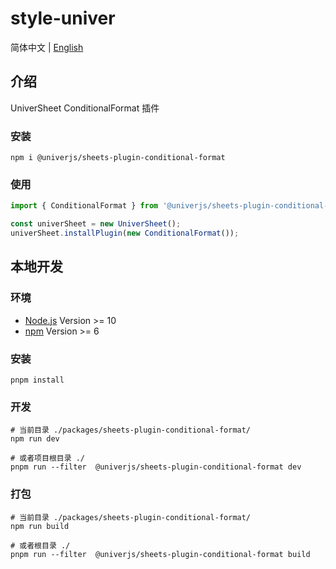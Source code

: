 # style-univer

简体中文 | [English](./README.md)

## 介绍

UniverSheet ConditionalFormat 插件

### 安装

```shell
npm i @univerjs/sheets-plugin-conditional-format
```

### 使用

```js
import { ConditionalFormat } from '@univerjs/sheets-plugin-conditional-format';

const univerSheet = new UniverSheet();
univerSheet.installPlugin(new ConditionalFormat());
```

## 本地开发

### 环境

-   [Node.js](https://nodejs.org/en/) Version >= 10
-   [npm](https://www.npmjs.com/) Version >= 6

### 安装

```
pnpm install
```

### 开发

```
# 当前目录 ./packages/sheets-plugin-conditional-format/
npm run dev

# 或者项目根目录 ./
pnpm run --filter  @univerjs/sheets-plugin-conditional-format dev
```

### 打包

```
# 当前目录 ./packages/sheets-plugin-conditional-format/
npm run build

# 或者根目录 ./
pnpm run --filter  @univerjs/sheets-plugin-conditional-format build
```

